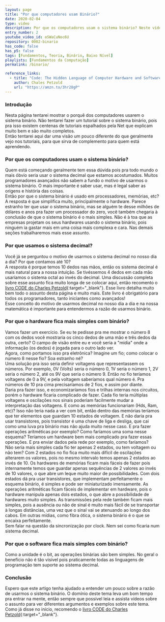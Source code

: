 ```yaml
---
layout: page
title: "Por que computadores usam Binário?"
date: 2020-02-04
type: video
description: Por que os computadores usam o sistema binário? Neste vídeo tento dar uma visão geral do motivo de usarmos o sistema binário.
entry_number: 2
youtube_video_id: oSWaCuNoc6U
repository: 0002-binario
has_code: false
has_p5: false
tags: [Fundamentos, Teoria, Binário, Baixo Nível]
playlists: [Fundamentos da Computação]
permalink: /binario/

reference_links:
  - title: "Code: The Hidden Language of Computer Hardware and Software"
    author: Chales Petzold
    url: "https://amzn.to/3hr28gP"
---
```


### Introdução

Nesta página tentarei mostrar o porquê dos computadores usarem o sistema binário. Não tentarei fazer um tutorial sobre o sistema binário, pois pra isso existem centenas de tutoriais espalhados pela Net que explicam muito bem e são muito completos.  
Então tentarei aqui dar uma visão um pouco diferente do que geralmente vejo nos tutoriais, para que sirva de complemento para quem está aprendendo.

### Por que os computadores usam o sistema binário?

Quem está começando geralmente tem essa dúvida pois pra todo mundo o mais óbvio seria usar o sistema decimal que estamos acostumados. Muitos programadores
avançados não sabem a fundo o motivo de usarmos o sistema binário. O mais importante é saber usar, mas é legal saber as origens e história das coisas.  
Então por que o sistema binário é usado em processadores, memórias, etc?  
A resposta é que simplifica muito, principalmente o hardware. Parece estranho ter que usar o sistema binário, mas se alguém te desse milhões de dólares
e anos pra fazer um processador do zero, você também chegaria à conclusão de que o sistema binário é o mais simples. Não é à toa que as empresas projetam os
seus hardwares usando o sistema binário, pois ninguém ia gastar mais em uma coisa mais complexa e cara. 
Nas demais seções trabalharemos mais esse assunto.

### Por que usamos o sistema decimal?

Você já se perguntou o motivo de usarmos o sistema decimal no nosso dia a dia? Por que contamos até 10?  
A resposta é porque temos 10 dedos nas mãos, então os sistema decimal é mais natural para a nossa intuição. Se tivéssemos 4 dedos em cada mão usaríamos o
sistema octal ao invés do decimal.
Uma discussão completa sobre esse assunto fica muito longa de se colocar aqui, então recomento o [livro CODE do Charles Petzold](https://amzn.to/3hr28gP){:target="_blank"}.
Esse livro detalha muito bem todo o assunto desta página e muito mais. Este livro é obrigatório para todos os programadores, tanto iniciantes como avançados!  
Esse conceito do motivo de usarmos decimal no nosso dia a dia e na nossa matemática é importante para entendermos a razão de usarmos binário.

### Por que o hardware fica mais simples com binário?

Vamos fazer um exercício. Se eu te pedisse pra me mostrar o número 8 com os dedos você mostraria os cinco dedos de uma mão e três dedos da outra, certo?
O campo de visão entre eu e você seria a "mídia" onde a informação (os dedos) é jogada para o outro lado ver.  
Agora, como portamos isso pra eletrônica? Imagine um fio; como colocar o número 8 nesse fio? Soa estranho né?  
Uma solução pra isso seria definir voltagens que representassem os números. Por exemplo, 0V (Volts) seria o número 0, 1V seria o número 1, 2V seria o número 2,
até os 9V que seria o número 9. Então no fio teríamos voltagens de 0 a 9V, e pela voltagem saberíamos qual número é. Pra números de 10 pra cima
precisaríamos de 2 fios, e assim por diante.  
Daria pra fazer isso, e economizaríamos fios e trilhas internas nos circuitos, porém o hardware ficaria complicado de fazer. Cada fio teria múltiplas
voltagens e oscilações nos sinais poderiam facilmente mudar a interpretação das voltagens.
E como as memórias funcionariam (Hds, Ram, etc)? Isso não teria nada a ver com bit, então dentro das memórias teríamos
que ter elementos que guardam 10 estados de voltagem. E não daria pra usar transistores, pois transistor é uma chave de liga e desliga, que cai como uma
luva pra binário mas não ajuda muito nesse caso. E pra fazer operações aritméticas por exemplo? Como faríamos uma soma nesse esquema? Teríamos um hardware bem mais
complicado pra fazer essas operações. E pra enviar dados pela rede por exemplo, como faríamos?  
Não seria mais simples cada fio ter apenas 2 estados, ou tem voltagem ou não tem? Com 2 estados no fio fica muito mais difícil de oscilações alterarem os valores,
pois no mesmo intervalo temos apenas 2 estados ao invés de 10. Os hardwares de memórias ficam mais fáceis de fazer pois internamente temos que guardar apenas sequências
de 2 valores ao invés de 10 valores, o que abre um leque muito maior de possibilidades. Com dois estados dá pra usar transistores, que implementam 
perfeitamente o esquema binário, é simples e pode ser miniaturizado imensamente. As operações aritméticas ficam fáceis de implementar em hardware, pois 
o hardware manipula apenas dois estados, o que abre a possibilidade de hardwares muito simples. As transmissões pela rede também ficam mais simples, pois a 
ausência ou não de sinal é muito mais fácil de se transportar à longas distâncias, uma vez que o sinal vai se atenuando ao longo dos cabos. Em outras 
mídias, como fibra ótica, o sistema binário é o que se encaixa perfeitamente.  
Sem falar na questão da sincronização por clock. Nem sei como ficaria num sistema decimal.

### Por que o software fica mais simples com binário?

Como a unidade é o bit, as operações binárias são bem simples. No geral o benefício não é tão visível pois praticamente todas as linguagens de programação 
tem suporte ao sistema decimal.

### Conclusão

Espero que este artigo tenha ajudado a entender um pouco sobre a razão de usarmos o sistema binário. O domínio deste tema leva um bom tempo pra entrar na mente, 
então sempre que possível leia e assista vídeos sobre o assunto para ver diferentes argumentos e exemplos sobre este tema. Como já disse no início, recomendo 
o [livro CODE do Charles Petzold](https://amzn.to/3hr28gP){:target="_blank"}.




